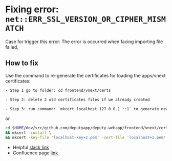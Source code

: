 # Fixing error: `net::ERR_SSL_VERSION_OR_CIPHER_MISMATCH`

Case for trigger this error: The error is occurred when facing importing file failed,

## How to fix

Use the command to re-generate the certificates for loading the apps/vnext certificates:

```txt
- Step 1 go to folder: cd frontend/vnext/certs

- Step 2: delete 2 old certificates files if we already created

- Step 3: run command: `mkcert localhost 127.0.0.1 ::1` to generate new certificates
```

or 

```bash
cd $HOME/dev/src/github.com/deputyapp/deputy-webapp/frontend/vnext/certs/ \
&& mkcert -install \
&& mkcert -key-file 'localhost-key+2.pem' -cert-file 'localhost+2.pem' localhost
```

- Helpful [slack link](https://deputy.slack.com/archives/D095TE54PD0/p1752560985688749)
- Confluence page [link](https://deputy.atlassian.net/wiki/spaces/FPC/pages/4340711564/VJSM+Using+Vite+for+Local+Dev)
